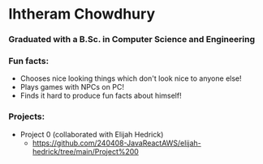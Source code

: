 # **Ihtheram Chowdhury**
### Graduated with a B.Sc. in Computer Science and Engineering

### Fun facts:
- Chooses nice looking things which don't look nice to anyone else!
- Plays games with NPCs on PC!
- Finds it hard to produce fun facts about himself!

### Projects:
- Project 0 (collaborated with Elijah Hedrick)
  - https://github.com/240408-JavaReactAWS/elijah-hedrick/tree/main/Project%200
